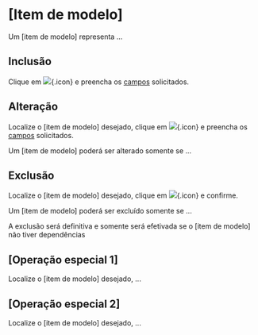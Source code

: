 # [Item de modelo]

Um [item de modelo] representa ...

## Inclusão

Clique em ![](https://static.zenerp.app.br/icons/action-create.svg){.icon} e preencha os [campos](modelItem-edit) solicitados.

## Alteração

Localize o [item de modelo] desejado, clique em ![](https://static.zenerp.app.br/icons/action-update.svg){.icon} e preencha os [campos](modelItem-edit) solicitados.

Um [item de modelo] poderá ser alterado somente se ...

## Exclusão

Localize o [item de modelo] desejado, clique em ![](https://static.zenerp.app.br/icons/action-delete.svg){.icon} e confirme.

Um [item de modelo] poderá ser excluído somente se ...

A exclusão será definitiva e somente será efetivada se o [item de modelo] não tiver dependências

## [Operação especial 1]

Localize o [item de modelo] desejado, ...

## [Operação especial 2]

Localize o [item de modelo] desejado, ...
